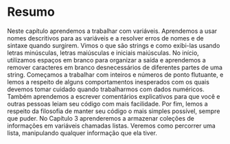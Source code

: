 # Resumo

Neste capítulo aprendemos a trabalhar com variáveis. Aprendemos a usar
nomes descritivos para as variáveis e a resolver erros de nomes e de sintaxe
quando surgirem. Vimos o que são strings e como exibi-las usando letras
minúsculas, letras maiúsculas e iniciais maiúsculas. No início, utilizamos
espaços em branco para organizar a saída e aprendemos a remover
caracteres em branco desnecessários de diferentes partes de uma string.
Começamos a trabalhar com inteiros e números de ponto flutuante, e
lemos a respeito de alguns comportamentos inesperados com os quais
devemos tomar cuidado quando trabalharmos com dados numéricos.
Também aprendemos a escrever comentários explicativos para que você e
outras pessoas leiam seu código com mais facilidade. Por fim, lemos a
respeito da filosofia de manter seu código o mais simples possível, sempre
que puder.
No Capítulo 3 aprenderemos a armazenar coleções de informações em
variáveis chamadas listas. Veremos como percorrer uma lista, manipulando
qualquer informação que ela tiver.